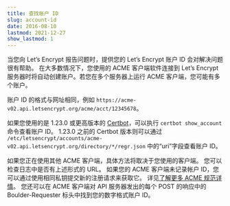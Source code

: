 ```yaml
---
title: 查找帐户 ID
slug: account-id
date: 2016-08-10
lastmod: 2021-12-27
show_lastmod: 1
---
```



当您向 Let’s Encrypt 报告问题时，提供您的 Let’s Encrypt 账户 ID 会对解决问题很有帮助。 在大多数情况下，您使用的 ACME 客户端软件连接到 Let’s Encrypt 服务器时将自动创建账户。若您在多个服务器上运行 ACME 客户端，您可能有多个账户。

账户 ID 的格式与网址相同，例如 `https://acme-v02.api.letsencrypt.org/acme/acct/12345678`。

如果您使用的是 1.23.0 或更高版本的 [Certbot](https://certbot.eff.org/)，可以执行 `certbot show_account` 命令查看账户 ID。 1.23.0 之前的 Certbot 版本则可以通过 `/etc/letsencrypt/accounts/acme-v02.api.letsencrypt.org/directory/*/regr.json` 中的“uri”字段查看账户 ID。

如果您正在使用其他 ACME 客户端，具体方法将取决于您使用的客户端。 您可以检查日志中是否有上述形式的 URL。 如果您的 ACME 客户端未记录帐户 ID，您可以通过使用相同私钥提交新的注册请求来获取它。 详见[了解更多 ACME 规范详情](https://tools.ietf.org/html/rfc8555#section-7.3)。 您还可以在 ACME 客户端对 API 服务器发出的每个 POST 的响应中的 Boulder-Requester 标头中找到您的数字格式账户 ID。
